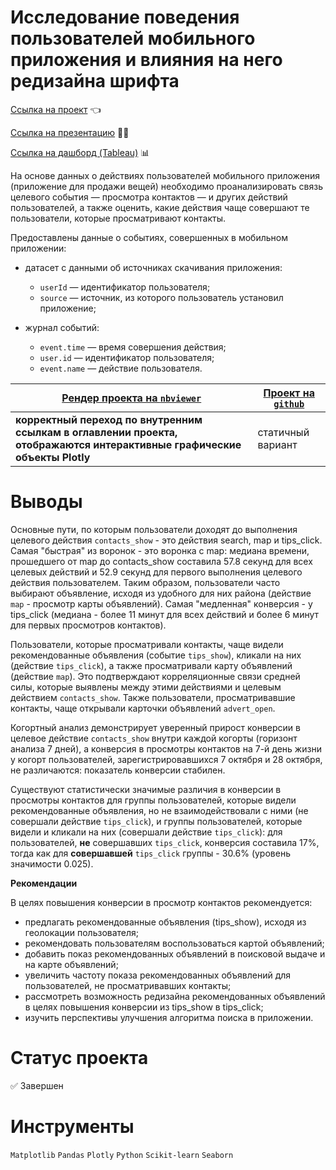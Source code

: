 # Исследование поведения пользователей мобильного приложения и влияния на него редизайна шрифта

[Ссылка на проект](https://nbviewer.org/github/anapon-DA/projects/blob/main/Identifying%20Factors%20for%20a%20Target%20Action%20%28Mobile%20App%29/sales-app.ipynb) :point_left:

[Ссылка на презентацию](https://disk.yandex.ru/i/JqD-tdpB4FnvUg) :woman_teacher:

[Ссылка на дашборд (Tableau)](https://public.tableau.com/app/profile/anastasiia5402/viz/MobileAppDashboard_16573926438810/MobileAppDashboard) :bar_chart:

На основе данных о действиях пользователей мобильного приложения (приложение для продажи вещей) необходимо проанализировать связь целевого события — просмотра контактов — и других действий пользователей, а также оценить, какие действия чаще совершают те пользователи, которые просматривают контакты.

Предоставлены данные о событиях, совершенных в мобильном приложении:

- датасет с данными об источниках скачивания приложения: 

	- `userId` — идентификатор пользователя;
	- `source` — источник, из которого пользователь установил приложение;

- журнал событий:
	- `event.time` — время совершения действия;
	- `user.id` — идентификатор пользователя;
	- `event.name` — действие пользователя.

| [Рендер проекта на `nbviewer`](https://nbviewer.org/github/anapon-DA/projects/blob/main/Identifying%20Factors%20for%20a%20Target%20Action%20%28Mobile%20App%29/sales-app.ipynb) | [Проект на `github`](https://github.com/anapon-DA/projects/blob/main/Identifying%20Factors%20for%20a%20Target%20Action%20(Mobile%20App)/sales-app.ipynb) |
| --- | --- |
| **корректный переход по внутренним ссылкам в оглавлении проекта, отображаются интерактивные графические объекты Plotly** | статичный вариант |

# Выводы

Основные пути, по которым пользователи доходят до выполнения целевого действия `contacts_show` - это действия search, map и tips_click. Самая "быстрая" из воронок - это воронка с map: медиана времени, прошедшего от map до contacts_show составила 57.8 секунд для всех целевых действий и 52.9 секунд для первого выполнения целевого действия пользователем. Таким образом, пользователи часто выбирают объявление, исходя из удобного для них района (действие `map` - просмотр карты объявлений). Самая "медленная" конверсия - у tips_click (медиана - более 11 минут для всех действий и более 6 минут для первых просмотров контактов). 

Пользователи, которые просматривали контакты, чаще видели рекомендованные объявления (событие `tips_show`), кликали на них (действие `tips_click`), а также просматривали карту объявлений (действие `map`). Это подтверждают корреляционные связи средней силы, которые выявлены между этими действиями и целевым действием `contacts_show`. Также пользователи, просматривавшие контакты, чаще открывали карточки объявлений `advert_open`.

Когортный анализ демонстрирует уверенный прирост конверсии в целевое действие `contacts_show` внутри каждой когорты (горизонт анализа 7 дней), а конверсия в просмотры контактов на 7-й день жизни у когорт пользователей, зарегистрировавшихся 7 октября и 28 октября, не различаются: показатель конверсии стабилен.

Существуют статистически значимые различия в конверсии в просмотры контактов для группы пользователей, которые видели рекомендованные объявления, но не взаимодействовали с ними (не совершали действие `tips_click`), и группы пользователей, которые видели и кликали на них (совершали действие `tips_click`): для пользователей, **не** совершавших `tips_click`, конверсия составила 17%, тогда как для **совершавшей** `tips_click` группы - 30.6% (уровень значимости 0.025).


**Рекомендации**

В целях повышения конверсии в просмотр контактов рекомендуется:
- предлагать рекомендованные объявления (tips_show), исходя из геолокации пользователя;
- рекомендовать пользователям воспользоваться картой объявлений;
- добавить показ рекомендованных объявлений в поисковой выдаче и на карте объявлений;
- увеличить частоту показа рекомендованных объявлений для пользователей, не просматривавших контакты;
- рассмотреть возможность редизайна рекомендованных объявлений в целях повышения конверсии из tips_show в tips_click;
- изучить перспективы улучшения алгоритма поиска в приложении.

# Статус проекта

:white_check_mark: Завершен

# Инструменты

`Matplotlib`
`Pandas`
`Plotly`
`Python`
`Scikit-learn`
`Seaborn`
